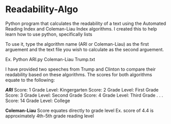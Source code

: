 # Readability-Algo
Python program that calculates the readability of a text using the Automated Reading Index and Coleman-Liau Index algorithms. I created this to help learn how to use python, specifically lists

To use it, type the algorithm name (ARI or Coleman-Liau) as the first arguement and the text file you wish to calculate as the second arguement.

Ex. Python ARI.py Coleman-Liau Trump.txt

I have provided two speeches from Trump and Clinton to compare their readability based on these algorithms.
The scores for both algorithms equate to the following:

***ARI***
Score: 1  Grade Level: Kingergarten
Score: 2  Grade Level: First Grade
Score: 3  Grade Level: Second Grade
Score: 4  Grade Level: Third Grade
.
.
.
Score: 14  Grade Level: College

**Coleman-Liau**
Score equates directly to grade level
Ex. score of 4.4 is approximately 4th-5th grade reading level
